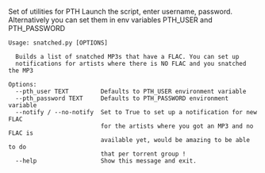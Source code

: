 Set of utilities for PTH
Launch the script, enter username, password.
Alternatively you can set them in env variables PTH_USER and PTH_PASSWORD

```
Usage: snatched.py [OPTIONS]

  Builds a list of snatched MP3s that have a FLAC. You can set up
  notifications for artists where there is NO FLAC and you snatched the MP3

Options:
  --pth_user TEXT         Defaults to PTH_USER environment variable
  --pth_password TEXT     Defaults to PTH_PASSWORD environment variable
  --notify / --no-notify  Set to True to set up a notification for new FLAC
                          for the artists where you got an MP3 and no FLAC is
                          available yet, would be amazing to be able to do
                          that per torrent group !
  --help                  Show this message and exit.

```


